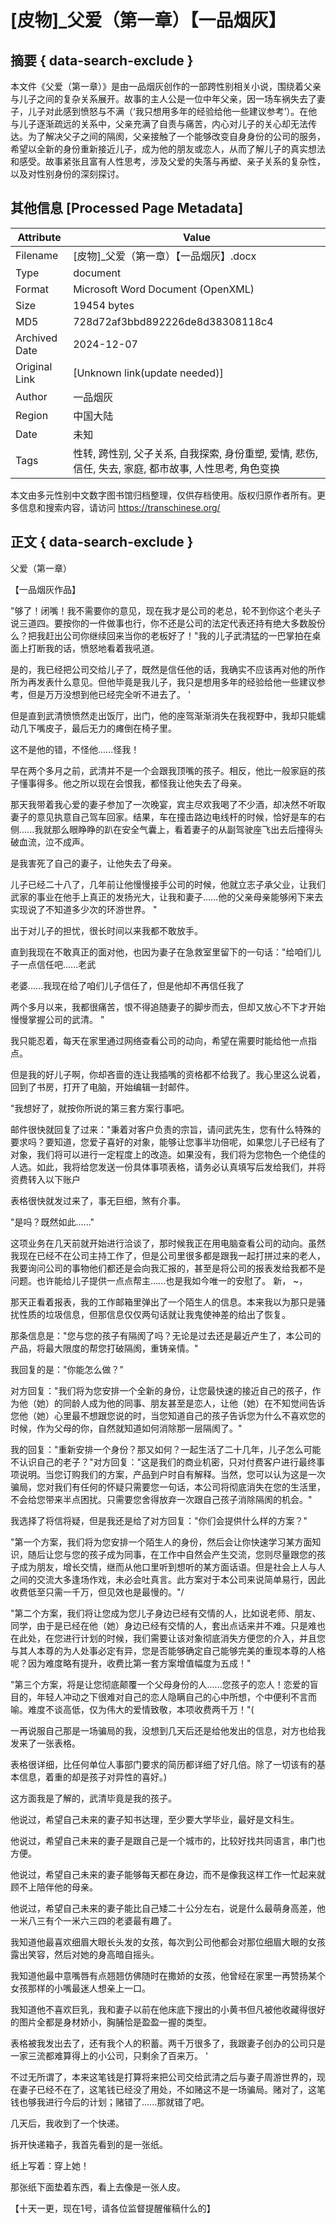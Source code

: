 # [皮物]_父爱（第一章）【一品烟灰】



## 摘要  { data-search-exclude }

<!-- tcd_abstract -->
本文件《父爱（第一章）》是由一品烟灰创作的一部跨性别相关小说，围绕着父亲与儿子之间的复杂关系展开。故事的主人公是一位中年父亲，因一场车祸失去了妻子，儿子对此感到愤怒与不满（‘我只想用多年的经验给他一些建议参考’）。在他与儿子逐渐疏远的关系中，父亲充满了自责与痛苦，内心对儿子的关心却无法传达。为了解决父子之间的隔阂，父亲接触了一个能够改变自身身份的公司的服务，希望以全新的身份重新接近儿子，成为他的朋友或恋人，从而了解儿子的真实想法和感受。故事紧张且富有人性思考，涉及父爱的失落与再塑、亲子关系的复杂性，以及对性别身份的深刻探讨。

<!-- tcd_abstract_end -->

## 其他信息 [Processed Page Metadata]

| Attribute       | Value                                  |
|-----------------|----------------------------------------|
| Filename        | [皮物]_父爱（第一章）【一品烟灰】.docx                             |
| Type            | document                                 |
| Format          | Microsoft Word Document (OpenXML)                               |
| Size            | 19454 bytes                           |
| MD5             | 728d72af3bbd892226de8d38308118c4                                  |
| Archived Date   | 2024-12-07                             |
| Original Link   | [Unknown link(update needed)]                         |
| Author          | 一品烟灰                               |
| Region          | 中国大陆                               |
| Date            | 未知                                 |
| Tags            | 性转, 跨性别, 父子关系, 自我探索, 身份重塑, 爱情, 悲伤, 信任, 失去, 家庭, 都市故事, 人性思考, 角色变换                                 |

本文由多元性别中文数字图书馆归档整理，仅供存档使用。版权归原作者所有。更多信息和搜索内容，请访问 <https://transchinese.org/>


## 正文 { data-search-exclude }

<!-- tcd_main_text -->
父爱（第一章）

【一品烟灰作品】

"够了！闭嘴！我不需要你的意见，现在我才是公司的老总，轮不到你这个老头子说三道四。要按你的一件做事也行，你不还是公司的法定代表还持有绝大多数股份么？把我赶出公司你继续回来当你的老板好了！"我的儿子武清猛的一巴掌拍在桌面上打断我的话，愤怒地看着我吼道。

是的，我已经把公司交给儿子了，既然是信任他的话，我确实不应该再对他的所作所为再发表什么意见。但他毕竟是我儿子，我只是想用多年的经验给他一些建议参考，但是万万没想到他已经完全听不进去了。 '

但是直到武清愤愤然走出饭厅，出门，他的座驾渐渐消失在我视野中，我却只能蠕动几下嘴皮子，最后无力的瘫倒在椅子里。

这不是他的错，不怪他......怪我！

早在两个多月之前，武清并不是一个会跟我顶嘴的孩子。相反，他比一般家庭的孩子懂事得多。他之所以现在会恨我，都怪我让他失去了母亲。

那天我带着我心爱的妻子参加了一次晚宴，宾主尽欢我喝了不少酒，却决然不听取妻子的意见执意自己驾车回家。结果，车在撞击路边电线杆的时候，恰好是车的右侧......我就那么眼睁睁的趴在安全气囊上，看着妻子的从副驾驶座飞出去后撞得头破血流，泣不成声。

是我害死了自己的妻子，让他失去了母亲。

儿子已经二十八了，几年前让他慢慢接手公司的时候，他就立志子承父业，让我们武家的事业在他手上真正的发扬光大，让我和妻子......他的父亲母亲能够闲下来去实现说了不知道多少次的环游世界。 "

出于对儿子的担忧，很长时间以来我都不敢放手。

直到我现在不敢真正的面对他，也因为妻子在急救室里留下的一句话："给咱们儿子一点信任吧......老武

老婆......我现在给了咱们儿子信任了，但是他却不再信任我了

两个多月以来，我都很痛苦，恨不得追随妻子的脚步而去，但却又放心不下才开始慢慢掌握公司的武清。 "

我只能忍着，每天在家里通过网络查看公司的动向，希望在需要时能给他一点指点。

但是我的好儿子啊，你却吝啬的连让我插嘴的资格都不给我了。我心里这么说着，回到了书房，打开了电脑，开始编辑一封邮件。

"我想好了，就按你所说的第三套方案行事吧。

邮件很快就回复了过来："秉着对客户负责的宗旨，请问武先生，您有什么特殊的要求吗？要知道，您爱子喜好的对象，能够让您事半功倍呢，如果您儿子已经有了对象，我们将可以进行一定程度上的改造。如果没有，我们将为您物色一个绝佳的人选。如此，我将给您发送一份具体事项表格，请务必认真填写后发给我们，并将资费转入以下账户

表格很快就发过来了，事无巨细，煞有介事。

"是吗？既然如此......"

这项业务在几天前就开始进行洽谈了，那时候我正在用电脑查看公司的动向。虽然我现在已经不在公司主持工作了，但是公司里很多都是跟我一起打拼过来的老人，我要询问公司的事物他们都还是会向我汇报的，甚至是将公司的报表发给我都不是问题。也许能给儿子提供一点点帮主......也是我如今唯一的安慰了。
新， ~，

那天正看着报表，我的工作邮箱里弹出了一个陌生人的信息。本来我以为那只是骚扰性质的垃圾信息，但那信息仅仅两句话就让我鬼使神差的给出了恢复。

那条信息是："您与您的孩子有隔阂了吗？无论是过去还是最近产生了，本公司的产品，将最大限度的帮您打破隔阂，重铸亲情。"

我回复的是："你能怎么做？"

对方回复："我们将为您安排一个全新的身份，让您最快速的接近自己的孩子，作为他（她）的同龄人成为他的同事、朋友甚至是恋人，让他（她）在不知觉间告诉您他（她）心里最不想跟您说的时，当您知道自己的孩子告诉您为什么不喜欢您的时候，作为父母的你，自然就知道如何消除那一层隔阂了。"

我的回复："重新安排一个身份？那又如何？一起生活了二十几年，儿子怎么可能不认识自己的老子？"对方回复："这是我们的商业机密，只对付费客户进行最终事项说明。当您订购我们的方案，产品到户时自有解释。当然，您可以认为这是一次骗局，您对我们有任何的怀疑只需要您一句话，本公司将彻底消失在您的生活里，不会给您带来半点困扰。只需要您舍得放弃一次跟自己孩子消除隔阂的机会。"

我选择了将信将疑，但是我还是给了对方回复："你们会提供什么样的方案？"

"第一个方案，我们将为您安排一个陌生人的身份，然后会让你快速学习某方面知识，随后让您与您的孩子成为同事，在工作中自然会产生交流，您则尽量跟您的孩子成为朋友，增长交情，继而从他口里听到想听的某方面话语。但是社会上人与人之间的交流大多逢场作戏，未必会吐真言。此方案对于本公司来说简单易行，因此收费低至只需一千万，但见效也是最慢的。"/

"第二个方案，我们将让您成为您儿子身边已经有交情的人，比如说老师、朋友、同学，由于是已经在他（她）身边已经有交情的人，套出点话来并不难。只是难也在此处，在您进行计划的时候，我们需要让该对象彻底消失方便您的介入，并且您与其人本尊的为人处事必定有异，您是否能够确定自己能够完美的重现本尊的人格呢？因为难度略有提升，收费比第一套方案增值幅度为五成！"

"第三个方案，将是让您彻底颠覆一个父母身份的人......您孩子的恋人！恋爱的盲目的，年轻人冲动之下很难对自己的恋人隐瞒自己的心中所想，个中便利不言而喻。难度不谈高低，仅为伟大的爱情致敬，本项收费两千万！"(

一再说服自己那是一场骗局的我，没想到几天后还是给他发出的信息，对方也给我发来了一张表格。

表格很详细，比任何单位人事部门要求的简历都详细了好几倍。除了一切该有的基本信息，着重的却是孩子对异性的喜好。)

这方面我是了解的，武清毕竟是我的孩子。

他说过，希望自己未来的妻子知书达理，至少要大学毕业，最好是文科生。

他说过，希望自己未来的妻子是跟自己是一个城市的，比较好找共同语言，串门也方便。

他说过，希望自己未来的妻子能够每天都在身边，而不是像我这样工作一忙起来就顾不上陪伴他的母亲。

他说过，希望自己未来的妻子能比自己矮二十公分左右，说是什么最萌身高差，他一米八三有个一米六三四的老婆最有趣了。

我知道他最喜欢细眉大眼长头发的女孩，每次到公司他都会对那位细眉大眼的女孩露出笑容，然后对她的身高暗自摇头。

我知道他最中意嘴唇有点翘翘仿佛随时在撒娇的女孩，他曾经在家里一再赞扬某个女孩那样的小嘴最迷人想亲上一口。

我知道他不喜欢巨乳，我和妻子以前在他床底下搜出的小黄书但凡被他收藏得很好的图片全都是身材娇小，胸脯恰是盈盈一握的类型。

表格被我发出去了，还有我个人的积蓄。两千万很多了，我跟妻子创办的公司只是一家三流都难算得上的小公司，只剩余了百来万。 '

不过无所谓了，本来这笔钱是打算将来把公司交给武清之后与妻子周游世界的，现在妻子已经不在了，这笔钱已经没了用处，不如赌这不是一场骗局。赌对了，这笔钱也够我进行今后的计划；赌错了......那就错了吧。

几天后，我收到了一个快递。

拆开快递箱子，我首先看到的是一张纸。

纸上写着：穿上她！

那张纸下面垫着东西，看上去像是一张人皮。

【十天一更，现在1号，请各位监督提醒催稿什么的】
<!-- tcd_main_text_end -->

